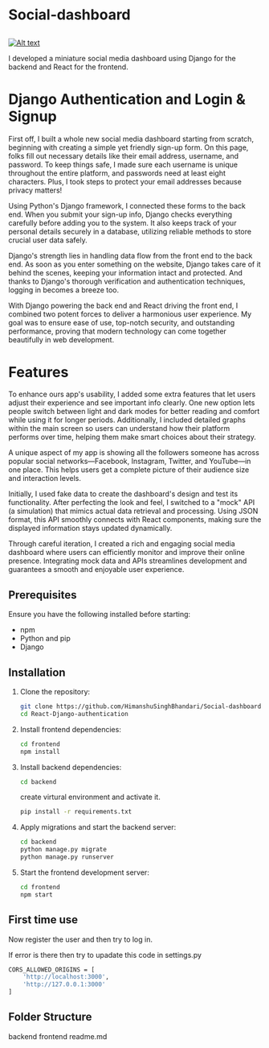 # Social-dashboard
## 
[![Alt text](https://img.youtube.com/vi/K65FV1x4hDM/0.jpg)](https://www.youtube.com/watch?v=K65FV1x4hDM)

I developed a miniature social media dashboard using Django for the backend and React for the frontend.

# Django Authentication and Login & Signup
First off, I built a whole new social media dashboard starting from scratch, beginning with creating a simple yet friendly sign-up form. On this page, folks fill out necessary details like their email address, username, and password. To keep things safe, I made sure each username is unique throughout the entire platform, and passwords need at least eight characters. Plus, I took steps to protect your email addresses because privacy matters!

Using Python's Django framework, I connected these forms to the back end. When you submit your sign-up info, Django checks everything carefully before adding you to the system. It also keeps track of your personal details securely in a database, utilizing reliable methods to store crucial user data safely.

Django's strength lies in handling data flow from the front end to the back end. As soon as you enter something on the website, Django takes care of it behind the scenes, keeping your information intact and protected. And thanks to Django's thorough verification and authentication techniques, logging in becomes a breeze too.

With Django powering the back end and React driving the front end, I combined two potent forces to deliver a harmonious user experience. My goal was to ensure ease of use, top-notch security, and outstanding performance, proving that modern technology can come together beautifully in web development.

## 
# Features
To enhance ours app's usability, I added some extra features that let users adjust their experience and see important info clearly. One new option lets people switch between light and dark modes for better reading and comfort while using it for longer periods. Additionally, I included detailed graphs within the main screen so users can understand how their platform performs over time, helping them make smart choices about their strategy.

A unique aspect of my app is showing all the followers someone has across popular social networks—Facebook, Instagram, Twitter, and YouTube—in one place. This helps users get a complete picture of their audience size and interaction levels.

Initially, I used fake data to create the dashboard's design and test its functionality. After perfecting the look and feel, I switched to a "mock" API (a simulation) that mimics actual data retrieval and processing. Using JSON format, this API smoothly connects with React components, making sure the displayed information stays updated dynamically.

Through careful iteration, I created a rich and engaging social media dashboard where users can efficiently monitor and improve their online presence. Integrating mock data and APIs streamlines development and guarantees a smooth and enjoyable user experience.

## Prerequisites

Ensure you have the following installed before starting:

-  npm
- Python and pip
- Django

## Installation

1. Clone the repository:

    ```bash
    git clone https://github.com/HimanshuSinghBhandari/Social-dashboard
    cd React-Django-authentication
    ```

2. Install frontend dependencies:

    ```bash
    cd frontend
    npm install
    ```

3. Install backend dependencies:

    ```bash
    cd backend
    ```
    create virtural environment and activate it.
    ```bash
    pip install -r requirements.txt
    ```

6. Apply migrations and start the backend server:

    ```bash
    cd backend
    python manage.py migrate
    python manage.py runserver
    ```

7. Start the frontend development server:

    ```bash
    cd frontend
    npm start
    ```

## First time use

Now register the user and then try to log in.

If error is there then try to upadate this code in settings.py
```bash
CORS_ALLOWED_ORIGINS = [
    'http://localhost:3000',
    'http://127.0.0.1:3000'
]
```
## Folder Structure

backend
frontend
readme.md
